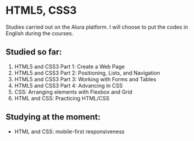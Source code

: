 # HTML5, CSS3

Studies carried out on the Alura platform. I will choose to put the codes in English during the courses.

## Studied so far:

1. HTML5 and CSS3 Part 1: Create a Web Page
1. HTML5 and CSS3 Part 2: Positioning, Lists, and Navigation
1. HTML5 and CSS3 Part 3: Working with Forms and Tables
1. HTML5 and CSS3 Part 4: Advancing in CSS
1. CSS: Arranging elements with Flexbox and Grid
1. HTML and CSS: Practicing HTML/CSS

## Studying at the moment:

- HTML and CSS: mobile-first responsiveness
